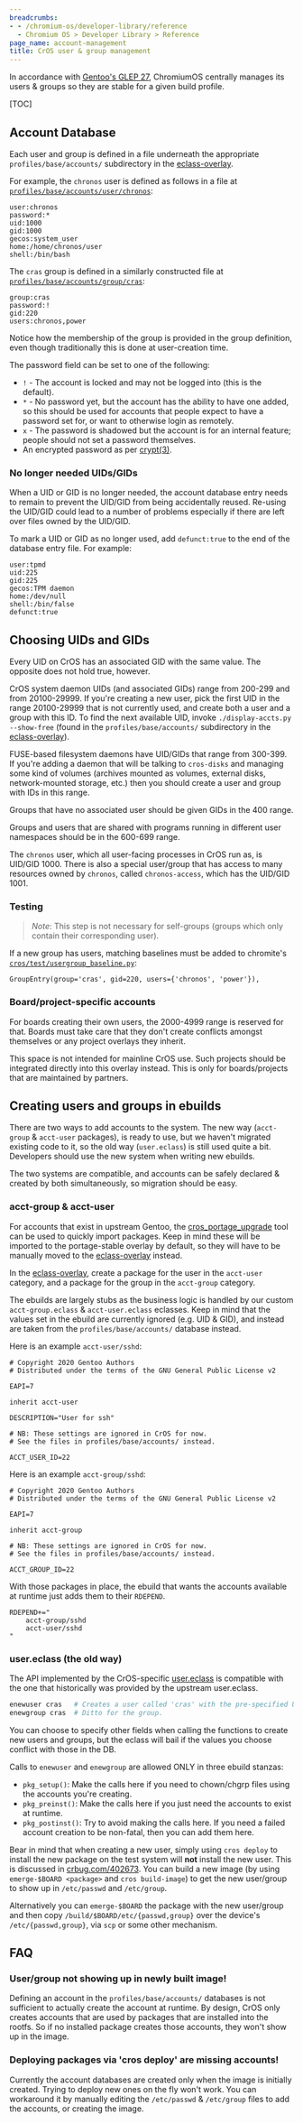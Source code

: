 ```yaml
---
breadcrumbs:
- - /chromium-os/developer-library/reference
  - Chromium OS > Developer Library > Reference
page_name: account-management
title: CrOS user & group management
---
```


In accordance with [Gentoo's GLEP 27](https://wiki.gentoo.org/wiki/GLEP:27),
ChromiumOS centrally manages its users & groups so they are stable for a given
build profile.

[TOC]

## Account Database

Each user and group is defined in a file underneath the appropriate
`profiles/base/accounts/` subdirectory in the [eclass-overlay].

For example, the `chronos` user is defined as follows in a file at
[`profiles/base/accounts/user/chronos`](https://chromium.googlesource.com/chromiumos/overlays/eclass-overlay/+/HEAD/profiles/base/accounts/user/chronos):
```
user:chronos
password:*
uid:1000
gid:1000
gecos:system_user
home:/home/chronos/user
shell:/bin/bash
```

The `cras` group is defined in a similarly constructed file at
[`profiles/base/accounts/group/cras`](https://chromium.googlesource.com/chromiumos/overlays/eclass-overlay/+/HEAD/profiles/base/accounts/group/cras):
```
group:cras
password:!
gid:220
users:chronos,power
```

Notice how the membership of the group is provided in the group definition, even
though traditionally this is done at user-creation time.

The password field can be set to one of the following:

*   `!` - The account is locked and may not be logged into (this is the
    default).
*   `*` - No password yet, but the account has the ability to have one added,
    so this should be used for accounts that people expect to have a password
    set for, or want to otherwise login as remotely.
*   `x` - The password is shadowed but the account is for an internal feature;
    people should not set a password themselves.
*   An encrypted password as per
    [crypt(3)](https://man7.org/linux/man-pages/man3/crypt.3.html#NOTES).

### No longer needed UIDs/GIDs

When a UID or GID is no longer needed, the account database entry needs to
remain to prevent the UID/GID from being accidentally reused. Re-using the
UID/GID could lead to a number of problems especially if there are left over
files owned by the UID/GID.

To mark a UID or GID as no longer used, add `defunct:true` to the end of the
database entry file. For example:

```
user:tpmd
uid:225
gid:225
gecos:TPM daemon
home:/dev/null
shell:/bin/false
defunct:true
```

## Choosing UIDs and GIDs

Every UID on CrOS has an associated GID with the same value. The
opposite does not hold true, however.

CrOS system daemon UIDs (and associated GIDs) range from 200-299 and
from 20100-29999. If you're creating a new user, pick the first UID in
the range 20100-29999 that is not currently used, and create both a user
and a group with this ID. To find the next available UID, invoke
`./display-accts.py --show-free` (found in the `profiles/base/accounts/`
subdirectory in the [eclass-overlay]).

FUSE-based filesystem daemons have UID/GIDs that range from 300-399.
If you're adding a daemon that will be talking to `cros-disks` and
managing some kind of volumes (archives mounted as volumes, external
disks, network-mounted storage, etc.) then you should create a user
and group with IDs in this range.

Groups that have no associated user should be given GIDs in the 400 range.

Groups and users that are shared with programs running in different user
namespaces should be in the 600-699 range.

The `chronos` user, which all user-facing processes in CrOS run as, is
UID/GID 1000. There is also a special user/group that has access to
many resources owned by `chronos`, called `chronos-access`, which has
the UID/GID 1001.

### Testing

> *Note*: This step is not necessary for self-groups (groups which only
contain their corresponding user).

If a new group has users, matching baselines must be added to chromite's
[`cros/test/usergroup_baseline.py`](https://chromium.googlesource.com/chromiumos/chromite/+/HEAD/cros/test/usergroup_baseline.py):
```
GroupEntry(group='cras', gid=220, users={'chronos', 'power'}),
```

### Board/project-specific accounts

For boards creating their own users, the 2000-4999 range is reserved for that.
Boards must take care that they don't create conflicts amongst themselves or
any project overlays they inherit.

This space is not intended for mainline CrOS use. Such projects should be
integrated directly into this overlay instead. This is only for boards/projects
that are maintained by partners.

## Creating users and groups in ebuilds

There are two ways to add accounts to the system. The new way (`acct-group` &
`acct-user` packages), is ready to use, but we haven't migrated existing code to
it, so the old way (`user.eclass`) is still used quite a bit. Developers should
use the new system when writing new ebuilds.

The two systems are compatible, and accounts can be safely declared & created by
both simultaneously, so migration should be easy.

### acct-group & acct-user

For accounts that exist in upstream Gentoo, the [cros_portage_upgrade] tool can
be used to quickly import packages. Keep in mind these will be imported to the
portage-stable overlay by default, so they will have to be manually moved to the
[eclass-overlay] instead.

In the [eclass-overlay], create a package for the user in the `acct-user`
category, and a package for the group in the `acct-group` category.

The ebuilds are largely stubs as the business logic is handled by our custom
`acct-group.eclass` & `acct-user.eclass` eclasses. Keep in mind that the values
set in the ebuild are currently ignored (e.g. UID & GID), and instead are taken
from the `profiles/base/accounts/` database instead.

Here is an example `acct-user/sshd`:
```
# Copyright 2020 Gentoo Authors
# Distributed under the terms of the GNU General Public License v2

EAPI=7

inherit acct-user

DESCRIPTION="User for ssh"

# NB: These settings are ignored in CrOS for now.
# See the files in profiles/base/accounts/ instead.

ACCT_USER_ID=22
```

Here is an example `acct-group/sshd`:
```
# Copyright 2020 Gentoo Authors
# Distributed under the terms of the GNU General Public License v2

EAPI=7

inherit acct-group

# NB: These settings are ignored in CrOS for now.
# See the files in profiles/base/accounts/ instead.

ACCT_GROUP_ID=22
```

With those packages in place, the ebuild that wants the accounts available at
runtime just adds them to their `RDEPEND`.

```
RDEPEND+="
	acct-group/sshd
	acct-user/sshd
"
```

### user.eclass (the old way)

The API implemented by the CrOS-specific [user.eclass] is compatible with the
one that historically was provided by the upstream user.eclass.

```sh
enewuser cras   # Creates a user called 'cras' with the pre-specified UID.
enewgroup cras  # Ditto for the group.
```

You can choose to specify other fields when calling the functions to create
new users and groups, but the eclass will bail if the values you choose conflict
with those in the DB.

Calls to `enewuser` and `enewgroup` are allowed ONLY in three ebuild stanzas:

*   `pkg_setup()`: Make the calls here if you need to chown/chgrp files using
    the accounts you're creating.
*   `pkg_preinst()`: Make the calls here if you just need the accounts to exist
    at runtime.
*   `pkg_postinst()`: Try to avoid making the calls here. If you need a failed
    account creation to be non-fatal, then you can add them here.

Bear in mind that when creating a new user, simply using `cros deploy` to
install the new package on the test system will **not** install the new user.
This is discussed in [crbug.com/402673]. You can build a new image (by using
`emerge-$BOARD <package>` and `cros build-image`) to get the new user/group to
show up in `/etc/passwd` and `/etc/group`.

Alternatively you can `emerge-$BOARD` the package with the new user/group and
then copy `/build/$BOARD/etc/{passwd,group}` over the device's
`/etc/{passwd,group}`, via `scp` or some other mechanism.

## FAQ

### User/group not showing up in newly built image!

Defining an account in the `profiles/base/accounts/` databases is not sufficient
to actually create the account at runtime. By design, CrOS only creates accounts
that are used by packages that are installed into the rootfs. So if no installed
package creates those accounts, they won't show up in the image.

### Deploying packages via 'cros deploy' are missing accounts!

Currently the account databases are created only when the image is initially
created. Trying to deploy new ones on the fly won't work. You can workaround it
by manually editing the `/etc/passwd` & `/etc/group` files to add the accounts,
or creating the image.


[crbug.com/402673]: https://crbug.com/402673
[cros_portage_upgrade]: /chromium-os/developer-library/guides/portage/package-upgrade-process/
[eclass-overlay]: https://chromium.googlesource.com/chromiumos/overlays/eclass-overlay/
[user.eclass]: https://chromium.googlesource.com/chromiumos/overlays/eclass-overlay/+/HEAD/eclass/user.eclass

